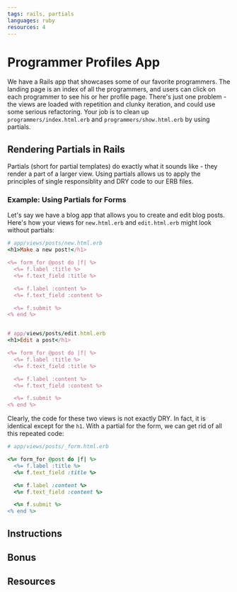 ```yaml
---
tags: rails, partials
languages: ruby
resources: 4
---
```


# Programmer Profiles App

We have a Rails app that showcases some of our favorite programmers. The landing page is an index of all the programmers, and users can click on each programmer to see his or her profile page. There's just one problem - the views are loaded with repetition and clunky iteration, and could use some serious refactoring. Your job is to clean up `programmers/index.html.erb` and `programmers/show.html.erb` by using partials.

## Rendering Partials in Rails

Partials (short for partial templates) do exactly what it sounds like - they render a part of a larger view. Using partials allows us to apply the principles of single responsiblity and DRY code to our ERB files.

### Example: Using Partials for Forms

Let's say we have a blog app that allows you to create and edit blog posts. Here's how your views for `new.html.erb` and `edit.html.erb` might look without partials:

```ruby
# app/views/posts/new.html.erb
<h1>Make a new post!</h1>

<%= form_for @post do |f| %>
  <%= f.label :title %>
  <%= f.text_field :title %>

  <%= f.label :content %>
  <%= f.text_field :content %>

  <%= f.submit %>
<% end %>


# app/views/posts/edit.html.erb
<h1>Edit a post</h1>

<%= form_for @post do |f| %>
  <%= f.label :title %>
  <%= f.text_field :title %>

  <%= f.label :content %>
  <%= f.text_field :content %>

  <%= f.submit %>
<% end %>
```

Clearly, the code for these two views is not exactly DRY. In fact, it is identical except for the `h1`. With a partial for the form, we can get rid of all this repeated code:

```ruby
# app/views/posts/_form.html.erb

<%= form_for @post do |f| %>
  <%= f.label :title %>
  <%= f.text_field :title %>

  <%= f.label :content %>
  <%= f.text_field :content %>

  <%= f.submit %>
<% end %>

```

## Instructions



## Bonus



## Resources


